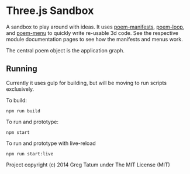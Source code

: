 # Three.js Sandbox

A sandbox to play around with ideas. It uses [poem-manifests](https://www.npmjs.com/package/poem-manifests), [poem-loop](https://www.npmjs.com/package/poem-loop), and [poem-menu](https://www.npmjs.com/package/poem-menu) to quickly write re-usable 3d code. See the respective module documentation pages to see how the manifests and menus work.

The central poem object is the application graph.

## Running

Currently it uses gulp for building, but will be moving to run scripts exclusively.

To build:

	npm run build

To run and prototype:

	npm start

To run and prototype with live-reload

	npm run start:live

Project copyright (c) 2014 Greg Tatum under The MIT License (MIT)
